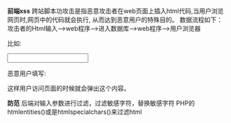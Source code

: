 **前端xss** 
跨站脚本功攻击是指恶意攻击者在web页面上插入html代码,当用户浏览网页时,网页中的代码就会执行,
从而达到恶意用户的特殊目的。
数据流程如下：攻击者的Html输入—>web程序—>进入数据库—>web程序—>用户浏览器

比如:
<form>
    <input name="name" type="text">
</form>

恶意用户填写:
<script type="text/javascript">console.log("You are a fool fish")</script>
这样用户访问页面的时候就会弹出这个内容。

**防范**
后端对输入参数进行过滤，过滤敏感字符，替换敏感字符
PHP的htmlentities()或是htmlspecialchars()来过滤html